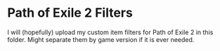# Path of Exile 2 Filters

I will (hopefully) upload my custom item filters for Path of Exile 2 in this folder. Might separate them by game version if it is ever needed.
